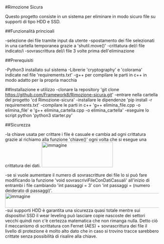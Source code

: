 #Rimozione Sicura

Questo progetto consiste in un sistema per eliminare in modo sicuro file su supporti di tipo HDD e SSD.

##Funzionalità princioali

-selezione dei file tramite input da utente
-spostamento dei file selezionati in una cartella temporanea grazie a 'shutil.move()'
-crittatura del/i file indicato/i
-sovrascrittura del/i file 3 volte prima dell'eliminazione

##Prerequisiti

-Python3 installato sul sistema
-Librerie 'cryptography' e 'colorama' indicate nel file 'requirements.txt'
-g++ per compilare le parti in c++ in modo adatto per la propria macchia


##Installazione e utilizzo
-clonare la repository 'git clone https://github.com/Framework8/Rimozione-sicura.git'
-entrare nella cartella del progetto 'cd Rimozione-sicura'
-installare le dipendenze 'pip install -r requirements.txt'
-compilare le parti in c++ 'g++ elimina_file.cpp -o elimina_file' e 'g++ elimina_cartella.cpp -o elimina_cartella'
-eseguire lo script python 'python3 starter.py'

##Sicurezza

-la chiave usata per crittare i file è casuale e cambia ad ogni crittatura grazie al richiamo alla funzione 'chiave()' ogni volta che si esegue una crittatura dei dati.
<img width="233" height="83" alt="immagine" src="https://github.com/user-attachments/assets/d9cc5c23-5600-4b12-8888-39dfcbb6f8ac" />

-se si vuole aumentare il numero di sovrascritture dei file lo si può fare modificando la funzione 'void sovrascriviFileConDatiCasuali' all'inizio di entrambi i file cambiando 'int passaggi = 3' con 'int passaggi = (numero deiderato di passaggi)'. 
<img width="634" height="48" alt="immagine" src="https://github.com/user-attachments/assets/29e60939-79d3-413a-8d8a-f5d67e93c1ff" />
-sui supporti HDD è garantita una sicurezza quasi totale mentre sui dispositivi SSD il wear leveling può lasciare copie nascoste dei settori vecchi quindi non c'è certezza matematica che non rimanga nulla. Detto ciò il meccanismo di scrittatura con Fernet (AES) + sovrascrittura dei file il livello di protezione è molto alto dato che in caso si trovino tracce sarebbero crittate senza possibilità di risalire alla chiave.
